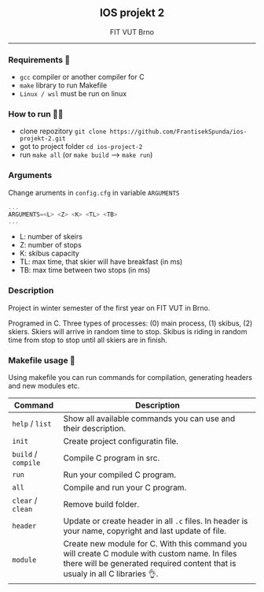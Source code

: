<h2 align="center">IOS projekt 2</h2>
<p align="center">
  FIT VUT Brno
  <br>
  <!-- <strong align="center">Use this template for your own projects 😊</strong> -->
</p>

---

### Requirements 🧾

- `gcc` compiler or another compiler for C
- `make` library to run Makefile
- `Linux / wsl` must be run on linux

### How to run 🏃‍♀️

- clone repozitory `git clone https://github.com/FrantisekSpunda/ios-projekt-2.git`
- got to project folder `cd ios-project-2`
- run `make all` (or `make build` --> `make run`)

### Arguments

Change aruments in `config.cfg` in variable `ARGUMENTS`

```c
...
ARGUMENTS=<L> <Z> <K> <TL> <TB>
...
```

- L: number of skeirs
- Z: number of stops
- K: skibus capacity
- TL: max time, that skier will have breakfast (in ms)
- TB: max time between two stops (in ms)

### Description

Project in winter semester of the first year on FIT VUT in Brno.

Programed in C. Three types of processes: (0) main process, (1) skibus, (2) skiers. Skiers will arrive in random time to stop. Skibus is riding in random time from stop to stop until all skiers are in finish.

### Makefile usage 🐔

Using makefile you can run commands for compilation, generating headers and new modules etc.

| Command             | Description                                                                                                                                                                   |
| ------------------- | ----------------------------------------------------------------------------------------------------------------------------------------------------------------------------- |
| `help` / `list`     | Show all available commands you can use and their description.                                                                                                                |
| `init`              | Create project configuratin file.                                                                                                                                             |
| `build` / `compile` | Compile C program in src.                                                                                                                                                     |
| `run`               | Run your compiled C program.                                                                                                                                                  |
| `all`               | Compile and run your C program.                                                                                                                                               |
| `clear` / `clean`   | Remove build folder.                                                                                                                                                          |
| `header`            | Update or create header in all `.c` files. In header is your name, copyright and last update of file.                                                                         |
| `module`            | Create new module for C. With this command you will create C module with custom name. In files there will be generated required content that is usualy in all C libraries 👌. |

